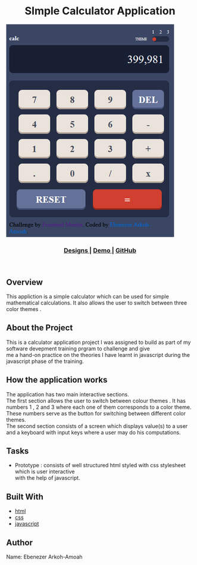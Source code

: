<h1 align="center">SImple Calculator Application</h1>

![screenshot](calculator-app.png)
<br>

<div align="center">
  <h3>
    <a href="https://www.figma.com/file/dpxDm66txBIjrxUTesVLXx/calculator-app-1">
      Designs
    </a>
    <span> |
     <a href="https://eben-arkoh-amoah.github.io/Frontend-mentor-calculator-app/">
      Demo
    </a>
    <span> | </span>
    <a href="https://github.com/eben-arkoh-amoah/Frontend-mentor-calculator-app">
      GitHub
    </a>
    
  </h3>
</div>

<br>


<!-- OVERVIEW -->

## Overview

This appliction is a simple calculator which can be used for simple mathematical calculations. It also
allows the user to switch between three color themes . 


## About the Project

This is a  calculator application project I was assigned to build as part of my software devepment training prgram to challenge and give <br> me a hand-on practice on the theories I have learnt in javascript during the javascript phase of the training.

## How the application works
The application has two main interactive sections.<br> The first section allows the user to switch between colour themes . It has numbers 1 , 2 and 3 where each one of them corresponds to a color theme. These numbers serve as the button for switching between different color themes.<br>
The second section consists of a screen which displays value(s) to a user and a keyboard with input keys where a user may do his computations.
## Tasks

- Prototype : consists of well structured html styled with  css stylesheet which is user interactive<br>
with the help of javascript.

## Built With

- [html](https://www.w3schools.com)
- [css](https://css-tricks.com)
- [javascript](https://www.codecademy.com)
## Author
Name: Ebenezer Arkoh-Amoah

